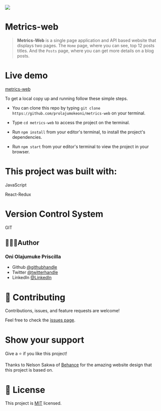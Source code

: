 ![](https://img.shields.io/badge/Microverse-blueviolet)

# Metrics-web

> **Metrics-Web** is a single page application and  API based website that displays two  pages. The `Home` page, where you can see, top 12 posts titles. And the `Posts` page, where you can get more details on a blog posts.

# Live demo
 [metrics-web](https://prometrics.herokuapp.com/)

 
To get a local copy up and running follow these simple steps.

- You can clone this repo by typing `git clone https://github.com/prolajumokeoni/metrics-web` on your terminal.

- Type `cd metrics-web` to access the project on the terminal.
  
- Run `npm install` from your editor's terminal, to install the project's dependencies.

- Run `npm start` from your editor's terminal to view the project in your browser.

# This project was built with:

JavaScript

React-Redux

# Version Control System

GIT


## 👩🏿‍🏫Author
### **Oni Olajumuke Priscilla**

- Github [@githubhandle](https://github.com/prolajumokeoni)
- Twitter [@twitterhandle](https://twitter.com/prolajumokeoni)
- LinkedIn [@LinkedIn](https://www.linkedin.com/in/olajumoke-priscilla-oni-44a48b162/)
# 🤝 Contributing

Contributions, issues, and feature requests are welcome!

Feel free to check the [issues page](/issues).

# Show your support

Give a ⭐️ if you like this project!

Thanks to Nelson Sakwa of [Behance](https://www.behance.net/gallery/31579789/Ballhead-App-%28Free-PSDs%29) for the amazing website design that this project is based on.

# 📝 License

This project is [MIT](LICENSE) licensed.
